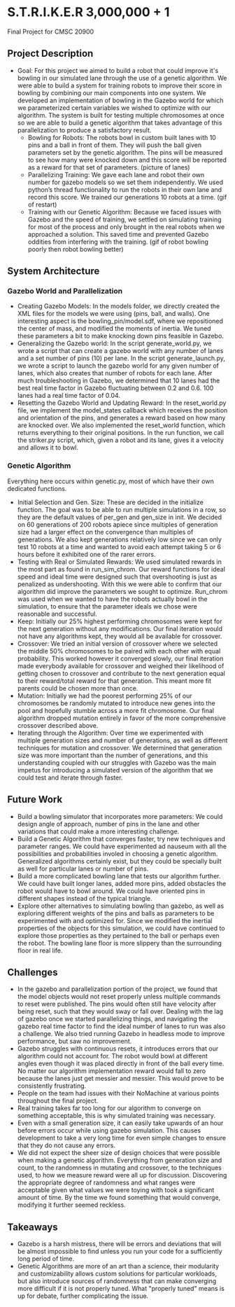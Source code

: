 # S.T.R.I.K.E.R 3,000,000 + 1
Final Project for CMSC 20900


## Project Description

* Goal: For this project we aimed to build a robot that could improve it's bowling in our simulated lane through the use of a genetic algorithm. We were able to build a system for training robots to improve their score in bowling by combining our main components into one system. We developed an implementation of bowling in the Gazebo world for which we parameterized certain variables we wished to optimize with our algorithm. The system is built for testing multiple chromosomes at once so we are able to build a genetic algorithm that takes advantage of this parallelization to produce a satisfactory result.
  * Bowling for Robots: The robots bowl in custom built lanes with 10 pins and a ball in front of them. They will push the ball given parameters set by the genetic algorithm. The pins will be measured to see how many were knocked down and this score will be reported as a reward for that set of parameters. (picture of lanes)
  * Parallelizing Training: We gave each lane and robot their own number for gazebo models so we set them independently. We used python’s thread functionality to run the robots in their own lane and record this score. We trained our generations 10 robots at a time. (gif of restart)
  * Training with our Genetic Algorithm: Because we faced issues with Gazebo and the speed of training, we settled on simulating training for most of the process and only brought in the real robots when we approached a solution. This saved time and prevented Gazebo oddities from interfering with the training. (gif of robot bowling poorly then robot bowling better)


## System Architecture

  ### Gazebo World and Parallelization
  
* Creating Gazebo Models: In the models folder, we directly created the XML files for the models we were using (pins, ball, and walls). One interesting aspect is the bowling_pin/model.sdf, where we repositioned the center of mass, and modified the moments of inertia. We tuned these parameters a bit to make knocking down pins feasible in Gazebo.
* Generalizing the Gazebo world: In the script generate_world.py, we wrote a script that can create a gazebo world with any number of lanes and a set number of pins (10) per lane. In the script generate_launch.py, we wrote a script to launch the gazebo world for any given number of lanes, which also creates that number of robots for each lane. After much troubleshooting in Gazebo, we determined that 10 lanes had the best real time factor in Gazebo fluctuating between 0.2 and 0.6. 100 lanes had a real time factor of 0.04.
 * Resetting the Gazebo World and Updating Reward: In the reset_world.py file, we implement the model_states callback which receives the position and orientation of the pins, and generates a reward based on how many are knocked over. We also implemented the reset_world function, which returns everything to their original positions. In the run function, we call the striker.py script, which, given a robot and its lane, gives it a velocity and allows it to bowl. 
    
 
  ### Genetic Algorithm
 Everything here occurs within genetic.py, most of which have their own dedicated functions.
 * Initial Selection and Gen. Size: These are decided in the initialize function. The goal was to be able to run multiple simulations in a row, so they are the default values of per_gen and gen_size in init. We decided on 60 generations of 200 robots apiece since multiples of generation size had a larger effect on the convergence than multiples of generations. We also kept generations relatively low since we can only test 10 robots at a time and wanted to avoid each attempt taking 5 or 6 hours before it exhibited one of the rarer errors. 
 * Testing with Real or Simulated Rewards: We used simulated rewards in the most part as found in run_sim_chrom. Our reward functions for ideal speed and ideal time were designed such that overshooting is just as penalized as undershooting. With this we were able to confirm that our algorithm did improve the parameters we sought  to optimize. Run_chrom was used when we wanted to have the robots actually bowl in the simulation, to ensure that the parameter ideals we chose were reasonable and successful.
 * Keep: Initially our 25% highest performing chromosomes were kept for the next generation without any modifications. Our final iteration would not have any algorithms kept, they would all be available for crossover.
 * Crossover: We tried an initial version of crossover where we selected the middle 50% chromosomes to be paired with each other with equal probability. This worked however it converged slowly, our final iteration made everybody available for crossover and weighed their likelihood of getting chosen to crossover and contribute to the next generation equal to their reward/total reward  for that generation. This meant more fit parents could be chosen more than once.
 * Mutation: Initially we had the poorest performing 25% of our chromosomes be randomly mutated to introduce new genes into the pool and hopefully stumble across a more fit chromosome. Our final algorithm dropped mutation entirely in favor of the more comprehensive crossover described above.
 * Iterating through the Algorithm: Over time we experimented with multiple generation sizes and number of generations, as well as different techniques for mutation and crossover. We determined that generation size was more important than the number of generations, and this understanding coupled with our struggles with Gazebo was the main impetus for introducing a simulated version of the algorithm that we could test and iterate through faster.



  ## Future Work
   * Build a bowling simulator that incorporates more parameters: We could design angle of approach, number of pins in the lane and other variations that could make a more interesting challenge.
   * Build a Genetic Algorithm that converges faster, try new techniques and parameter ranges. We could have experimented ad nauseum with all the possibilities and probabilities involed in choosing a genetic algorithm. Generalized algorithms certainly exist, but they could be specially built as well for particular lanes or number of pins.
   * Build a more complicated bowling lane that tests our algorithm further. We could have built longer lanes, added more pins, added obstacles the robot would have to bowl around. We could have oriented pins in different shapes instead of the typical triangle.
   * Explore other alternatives to simulating bowling than gazebo, as well as exploring different weights of the pins and balls as parameters to be experimented with and optimized for. Since we modified the inertial properties of the objects for this simulation, we could have continued to explore those properties as they pertained to the ball or perhaps even the robot. The bowling lane floor is more slippery than the surrounding floor in real life.

 ## Challenges
   * In the gazebo and parallelization portion of the project, we found that the model objects would not reset properly unless multiple commands to reset were published. The pins would often still have velocity after being reset, such that they would sway or fall over. Dealing with the lag of gazebo once we started parallelizing things, and navigating the gazebo real time factor to find the ideal number of lanes to run was also a challenge. We also tried running Gazebo in headless mode to improve performance, but saw no improvement.   	
   * Gazebo struggles with continuous resets, it introduces errors that our algorithm could not account for. The robot would bowl at different angles even though it was placed directly in front of the ball every time. No matter our algorithm implementation reward would fall to zero because the lanes just get messier and messier. This would prove to be consistently frustrating.
   * People on the team had issues with their NoMachine at various points throughout the final project.
   * Real training takes far too long for our algorithm to converge on something acceptable, this is why simulated training was necessary.
  * Even with a small generation size, it can easily take upwards of an hour before errors occur while using gazebo simulation. This causes development to take a very long time for even simple changes to ensure that they do not cause any errors.
   * We did not expect the sheer size of design choices that were possible when making a genetic algorithm. Everything from generation size and count, to the randomness in mutating and crossover, to the techniques used, to how we measure reward were all up for discussion. Discovering the appropriate degree of randomness and what ranges were acceptable given what values we were toying with took a significant amount of time. By the time we found something that would converge, modifying it further seemed reckless.

## Takeaways
 * Gazebo is a harsh mistress, there will be errors and deviations that will be almost impossible to find unless you run your code for a sufficiently long period of time.
 * Genetic Algorithms are more of an art than a science, their modularity and customizability allows custom solutions for particular workloads, but also introduce sources of randomness that can make converging more difficult if it is not properly tuned. What "properly tuned" means is up for debate, further complicating the issue.
